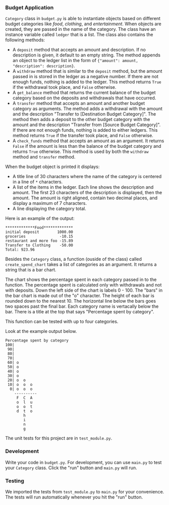 ### Budget Application

`Category` class in `budget.py` is able to instantiate objects based on different budget categories like *food*, *clothing*, and *entertainment*. When objects are created, they are passed in the name of the category. The class have an instance variable called `ledger` that is a list. The class also contains the following methods:

* A `deposit` method that accepts an amount and description. If no description is given, it default to an empty string. The method appends an object to the ledger list in the form of `{"amount": amount, "description": description}`.
* A `withdraw` method that is similar to the `deposit` method, but the amount passed in is stored in the ledger as a negative number. If there are not enough funds, nothing is added to the ledger. This method returns `True` if the withdrawal took place, and `False` otherwise.
* A `get_balance` method that returns the current balance of the budget category based on the deposits and withdrawals that have occurred.
* A `transfer` method that accepts an amount and another budget category as arguments. The method adds a withdrawal with the amount and the description "Transfer to [Destination Budget Category]". The method then adds a deposit to the other budget category with the amount and the description "Transfer from [Source Budget Category]". If there are not enough funds, nothing is added to either ledgers. This method returns `True` if the transfer took place, and `False` otherwise.
* A `check_funds` method that accepts an amount as an argument. It returns `False` if the amount is less than the balance of the budget category and returns `True` otherwise. This method is used by both the `withdraw` method and `transfer` method.

When the budget object is printed it displays:
* A title line of 30 characters where the name of the category is centered in a line of `*` characters.
* A list of the items in the ledger. Each line shows the description and amount. The first 23 characters of the description is displayed, then the amount. The amount is right aligned, contain two decimal places, and display a maximum of 7 characters.
* A line displaying the category total.

Here is an example of the output:
```
*************Food*************
initial deposit        1000.00
groceries               -10.15
restaurant and more foo -15.89
Transfer to Clothing    -50.00
Total: 923.96
```

Besides the `Category` class, a function (ouside of the class) called `create_spend_chart` takes a list of categories as an argument. It returns a string that is a bar chart.

The chart shows the percentage spent in each category passed in to the function. The percentage spent is calculated only with withdrawals and not with deposits. Down the left side of the chart is labels 0 - 100. The "bars" in the bar chart is made out of the "o" character. The height of each bar is rounded down to the nearest 10. The horizontal line below the bars goes two spaces past the final bar. Each category name is vertacally below the bar. There is a title at the top that says "Percentage spent by category".

This function can be tested with up to four categories.

Look at the example output below.

```
Percentage spent by category
100|          
 90|          
 80|          
 70|          
 60| o        
 50| o        
 40| o        
 30| o        
 20| o  o     
 10| o  o  o  
  0| o  o  o  
    ----------
     F  C  A  
     o  l  u  
     o  o  t  
     d  t  o  
        h     
        i     
        n     
        g     
```

The unit tests for this project are in `test_module.py`.

### Development

Write your code in `budget.py`. For development, you can use `main.py` to test your `Category` class. Click the "run" button and `main.py` will run.

### Testing 

We imported the tests from `test_module.py` to `main.py` for your convenience. The tests will run automatically whenever you hit the "run" button.
